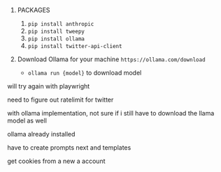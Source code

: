1. PACKAGES
    1. `pip install anthropic`
    2. `pip install tweepy`
    3. `pip install ollama`
    4. `pip install twitter-api-client`

2. Download Ollama for your machine `https://ollama.com/download`
    - `ollama run {model}` to download model

will try again with playwright

need to figure out ratelimit for twitter

with ollama implementation, not sure if i still have to download the llama model as well

ollama already installed

have to create prompts next and templates

get cookies from a new a account 